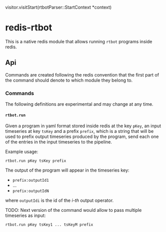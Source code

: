   visitor.visitStart(rtbotParser::StartContext *context)
  # redis-rtbot

This is a native redis module that allows running `rtbot` programs
inside redis.

## Api

Commands are created following the redis convention that the first part
of the command should denote to which module they belong to.

### Commands

The following definitions are experimental and may change at any time.

#### `rtbot.run`

Given a program in yaml format stored inside redis at the key `pKey`,
an input timeseries at key `tsKey` and a prefix `prefix`, which is a
string that will be used to prefix output timeseries produced by the
program, send each one of the entries in the input timeseries to the
pipeline.

Example usage:

```redis
rtbot.run pKey tsKey prefix
```

The output of the program will appear in the timeseries key:

- `prefix:outputId1`
- ...
- `prefix:outputIdN`

where `outputIdi` is the id of the _i-th_ output operator.

TODO: Next version of the command would allow to pass multiple timeseries
as input:


```redis
rtbot.run pKey tsKey1 ... tsKeyM prefix
```